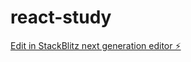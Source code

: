 # react-study

[Edit in StackBlitz next generation editor ⚡️](https://stackblitz.com/~/github.com/taiyow/react-study)
